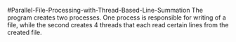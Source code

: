 #Parallel-File-Processing-with-Thread-Based-Line-Summation
The program creates two processes. One process is responsible for writing of a file, while the second creates 4 threads that each read certain lines from the created file.
